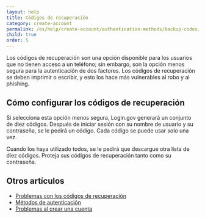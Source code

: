 ```yaml
---
layout: help
title: Códigos de recuperación
category: create-account
permalink: /es/help/create-account/authentication-methods/backup-codes/
child: true
order: 5
---
```


Los códigos de recuperación son una opción disponible para los usuarios que no tienen acceso a un teléfono; sin embargo, son la opción menos segura para la autenticación de dos factores. Los códigos de recuperación se deben imprimir o escribir, y esto los hace más vulnerables al robo y al phishing.

## Cómo configurar los códigos de recuperación

Si selecciona esta opción menos segura, Login.gov generará un conjunto de diez códigos. Después de iniciar sesión con su nombre de usuario y su contraseña, se le pedirá un código. Cada código se puede usar solo una vez.

Cuando los haya utilizado todos, se le pedirá que descargue otra lista de diez códigos. Proteja sus códigos de recuperación tanto como su contraseña.

## Otros artículos

* [Problemas con los códigos de recuperación](#)
* [Métodos de autenticación](#)
* [Problemas al crear una cuenta](#)
